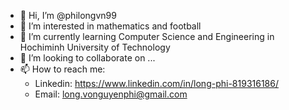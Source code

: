 - 👋 Hi, I’m @philongvn99
- 👀 I’m interested in mathematics and football
- 🌱 I’m currently learning Computer Science and Engineering in Hochiminh University of Technology
- 💞️ I’m looking to collaborate on ...
- 📫 How to reach me:
  + Linkedin: https://www.linkedin.com/in/long-phi-819316186/
  + Email: long.vonguyenphi@gmail.com

<!---
philongvn99/philongvn99 is a ✨ special ✨ repository because its `README.md` (this file) appears on your GitHub profile.
You can click the Preview link to take a look at your changes.
--->
